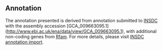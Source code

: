 
Annotation
----------

The annotation presented is derived from annotation submitted to
[INSDC](http://www.insdc.org) with the assembly accession [GCA\_009663095.1]
(http://www.ebi.ac.uk/ena/data/view/GCA_009663095.1),
with additional non-coding genes from
[Rfam](http://rfam.xfam.org/). For more details, please visit [INSDC
annotation import](http://ensemblgenomes.org/info/data/insdc_annotation).
